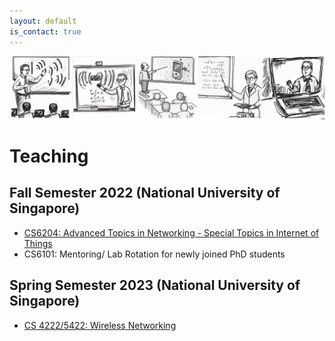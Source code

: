 ```yaml
---
layout: default
is_contact: true
---
```


![Image for the course](teaching_banner.jpg)  

# Teaching  

## Fall Semester 2022 (National University of Singapore)

* [CS6204: Advanced Topics in Networking - Special Topics in Internet of Things](https://weiserlab.github.io/ambuj/cs6204)    
* CS6101: Mentoring/ Lab Rotation for newly joined PhD students    

## Spring Semester 2023 (National University of Singapore)

* [CS 4222/5422: Wireless Networking](https://weiserlab.github.io/ambuj/cs4222)    
